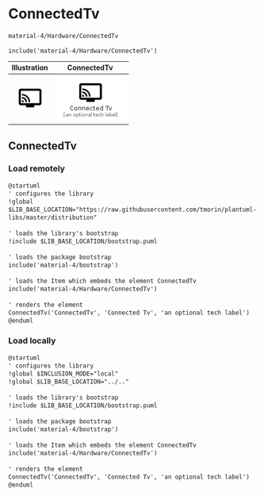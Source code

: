 # ConnectedTv


```text
material-4/Hardware/ConnectedTv
```

```text
include('material-4/Hardware/ConnectedTv')
```



| Illustration | ConnectedTv |
| :---: | :---: |
| ![illustration for Illustration](../../material-4/Hardware/ConnectedTv.png) | ![illustration for ConnectedTv](../../material-4/Hardware/ConnectedTv.Local.png) |




## ConnectedTv

### Load remotely
```plantuml
@startuml
' configures the library
!global $LIB_BASE_LOCATION="https://raw.githubusercontent.com/tmorin/plantuml-libs/master/distribution"

' loads the library's bootstrap
!include $LIB_BASE_LOCATION/bootstrap.puml

' loads the package bootstrap
include('material-4/bootstrap')

' loads the Item which embeds the element ConnectedTv
include('material-4/Hardware/ConnectedTv')

' renders the element
ConnectedTv('ConnectedTv', 'Connected Tv', 'an optional tech label')
@enduml
```

### Load locally
```plantuml
@startuml
' configures the library
!global $INCLUSION_MODE="local"
!global $LIB_BASE_LOCATION="../.."

' loads the library's bootstrap
!include $LIB_BASE_LOCATION/bootstrap.puml

' loads the package bootstrap
include('material-4/bootstrap')

' loads the Item which embeds the element ConnectedTv
include('material-4/Hardware/ConnectedTv')

' renders the element
ConnectedTv('ConnectedTv', 'Connected Tv', 'an optional tech label')
@enduml
```

